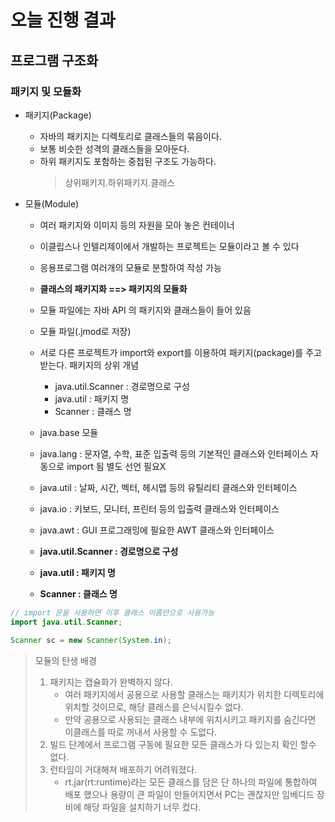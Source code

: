 # 오늘 진행 결과
## 프로그램 구조화
### 패키지 및 모듈화
 
 * 패키지(Package)
   * 자바의 패키지는 디렉토리로 클래스들의 묶음이다.
   * 보통 비슷한 성격의 클래스들을 모아둔다.
   * 하위 패키지도 포함하는 중첩된 구조도 가능하다.
     >  상위패키지.하위패키지.클래스 
 
 * 모듈(Module)
   * 여러 패키지와 이미지 등의 자원을 모아 놓은 컨테이너
   * 이클립스나 인텔리제이에서 개발하는 프로젝트는 모듈이라고 볼 수 있다
   * 응용프로그램 여러개의 모듈로 분할하여 작성 가능
   * **클래스의 패키지화 ==> 패키지의 모듈화**
   * 모듈 파일에는 자바 API 의 패키지와 클래스들이 들어 있음
   * 모듈 파일(.jmod로 저장)
   * 서로 다른 프로젝트가 import와 export를 이용하여 패키지(package)를 주고 받는다. 패키지의 상위 개념
     * java.util.Scanner : 경로명으로 구성
     * java.util : 패키지 명
     * Scanner : 클래스 명
  
   *  java.base 모듈
   *  java.lang : 문자열, 수학, 표준 입출력 등의 기본적인 클래스와 인터페이스 자동으로 import 됨 별도 선언 필요X
   *  java.util : 날짜, 시간, 벡터, 헤시맵 등의 유틸리티 클래스와 인터페이스
   *  java.io : 키보드, 모니터, 프린터 등의 입출력 클래스와 인터페이스
   *  java.awt : GUI 프로그래밍에 필요한 AWT 클래스와 인터페이스
  
   * **java.util.Scanner : 경로명으로 구성**
   * **java.util : 패키지 명**
   * **Scanner : 클래스 명**
  
```java
// import 문을 사용하면 이후 클래스 이름만으로 사용가능
import java.util.Scanner;

Scanner sc = new Scanner(System.in);

```

 > 모듈의 탄생 배경
>  1. 패키지는 캡슐화가 완벽하지 않다.
>     * 여러 패키지에서 공용으로 사용할 클래스는 패키지가 위치한 디렉토리에 위치할 것이므로, 해당 클래스를 은닉시킬수 없다.
>     * 만약 공용으로 사용되는 클래스 내부에 위치시키고 패키지를 숨긴다면 이클래스를 따로 꺼내서 사용할 수 도없다.
>  2. 빌드 단계에서 프로그램 구동에 필요한 모든 클래스가 다 있는지 확인 할수 없다. 
>  3. 런타임이 거대해져 배포하기 어려워졌다.
>     * rt.jar(rt:runtime)라는 모든 클래스를 담은 단 하나의 파일에 통합하여 배포 했으나 용량이 큰 파일이 만들어지면서 PC는 괜찮지만 임베디드 장비에 해당 파일을 설치하기 너무 컸다.
